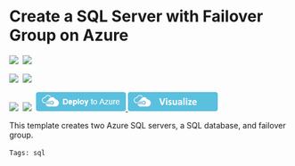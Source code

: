 # Create a SQL Server with Failover Group on Azure

<IMG SRC="https://azurequickstartsservice.blob.core.windows.net/badges/101-sql-with-failover-group/PublicLastTestDate.svg" />&nbsp;
<IMG SRC="https://azurequickstartsservice.blob.core.windows.net/badges/101-sql-with-failover-group/PublicDeployment.svg" />&nbsp;

<IMG SRC="https://azurequickstartsservice.blob.core.windows.net/badges/101-sql-with-failover-group/FairfaxLastTestDate.svg" />&nbsp;
<IMG SRC="https://azurequickstartsservice.blob.core.windows.net/badges/101-sql-with-failover-group/FairfaxDeployment.svg" />&nbsp;

<IMG SRC="https://azurequickstartsservice.blob.core.windows.net/badges/101-sql-with-failover-group/BestPracticeResult.svg" />&nbsp;
<IMG SRC="https://azurequickstartsservice.blob.core.windows.net/badges/101-sql-with-failover-group/CredScanResult.svg" />&nbsp;
<a href="https://portal.azure.com/#create/Microsoft.Template/uri/https%3A%2F%2Fraw.githubusercontent.com%2FAzure%2Fazure-quickstart-templates%2Fmaster%2F101-sql-with-failover-group%2Fazuredeploy.json" target="_blank">
    <img src="https://raw.githubusercontent.com/Azure/azure-quickstart-templates/master/1-CONTRIBUTION-GUIDE/images/deploytoazure.png"/>
</a>
<a href="http://armviz.io/#/?load=https%3A%2F%2Fraw.githubusercontent.com%2FAzure%2Fazure-quickstart-templates%2Fmaster%2F101-sql-with-failover-group%2Fazuredeploy.json" target="_blank">
    <img src="https://raw.githubusercontent.com/Azure/azure-quickstart-templates/master/1-CONTRIBUTION-GUIDE/images/visualizebutton.png"/>
</a>

This template creates two Azure SQL servers, a SQL database, and failover group.

`Tags: sql`

